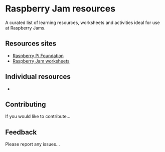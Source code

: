 # Raspberry Jam resources

A curated list of learning resources, worksheets and activities ideal for use at Raspberry Jams.

## Resources sites

- [Raspberry Pi Foundation](https://projects.raspberrypi.org/)
- [Raspberry Jam worksheets]()

## Individual resources

- 

## Contributing

If you would like to contribute...

## Feedback

Please report any issues...
